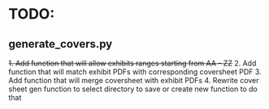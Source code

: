 # TODO:

## generate_covers.py

~~1. Add function that will allow exhibits ranges starting from AA - ZZ~~
2. Add function that will match exhibit PDFs with corresponding coversheet PDF
3. Add function that will merge coversheet with exhibit PDFs
4. Rewrite cover sheet gen function to select directory to save or create new function to do that
  
